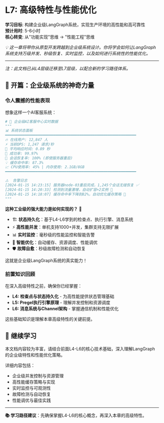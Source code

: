 # L7: 高级特性与性能优化

**学习目标**: 构建企业级LangGraph系统，实现生产环境的高性能和高可靠性  
**预计用时**: 5-6小时  
**核心转变**: 从"功能实现"思维 → "性能工程"思维

*💡 这一章将带你从原型开发跨越到企业级系统设计。你将学会如何让LangGraph系统支持万级并发、秒级恢复、实时监控，以及如何进行系统性的性能优化。*

---

*注：此文档已从L4层级迁移至L7层级，以配合新的学习路径体系。*

## 🌟 开篇：企业级系统的神奇力量

### 令人震撼的性能表现

想象这样一个AI客服系统：

```python
# 🚀 企业级AI客服中心实时数据
"""
📊 系统状态面板
━━━━━━━━━━━━━━━━━━━━━━━━━━━━━━━━━━━━━━━━━━━━━━━━━━━━━━━━━━━━
🔥 在线用户: 12,847 人
⚡ 当前QPS: 1,247 请求/秒  
💾 平均响应时间: 0.89 秒
🎯 成功率: 99.97%
🔄 会话恢复率: 100% (即使服务器重启)
💡 缓存命中率: 87.3%
📈 CPU使用率: 45% | 内存使用: 2.1GB/8GB
━━━━━━━━━━━━━━━━━━━━━━━━━━━━━━━━━━━━━━━━━━━━━━━━━━━━━━━━━━━━

⚠️  告警日志
[2024-01-15 14:23:15] 服务器node-03重启完成，1,245个会话无缝恢复 ✅
[2024-01-15 14:20:33] 检测到流量激增，自动扩容+2实例 🔄
[2024-01-15 14:18:07] 缓存命中率下降到82%，自动优化缓存策略 🎯
"""
```

**这种工业级的强大能力是如何实现的？** 🤔

- 🏗️ **状态持久化**：基于L4-L6学到的检查点、执行引擎、消息系统
- ⚡ **高性能并发**：单机支持1000+并发，集群支持无限扩展
- 📊 **实时监控**：毫秒级的性能监控和智能告警
- 🧠 **智能优化**：自动缓存、资源调度、性能调优
- 🛡️ **故障自愈**：秒级故障检测和自动恢复

这就是企业级LangGraph系统的真实能力！

### 前置知识回顾

在深入高级特性之前，确保你已经掌握：

- **L4: 检查点与状态持久化** - 为高性能提供状态管理基础
- **L5: Pregel执行引擎原理** - 理解并发控制和资源调度
- **L6: 消息系统与Channel架构** - 掌握通信机制和性能优化

这些基础知识是理解本章高级特性的关键前提。

## 🚀 继续学习

本文档内容较为丰富，请结合前面L4-L6的核心技术基础，深入理解LangGraph的企业级特性和性能优化策略。

详细内容包括：
- 企业级并发控制与资源管理
- 高性能缓存策略与实现
- 实时监控与可观测性
- 故障检测与自动恢复
- 性能调优与最佳实践

---

**📚 学习路径建议**：先确保掌握L4-L6的核心概念，再深入本章的高级特性。